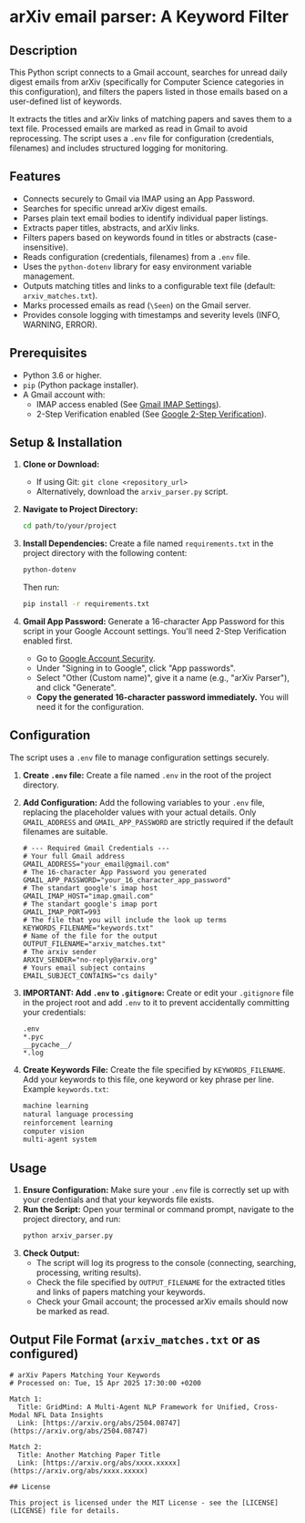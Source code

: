 # arXiv email parser: A Keyword Filter

## Description

This Python script connects to a Gmail account, searches for unread daily digest emails from arXiv (specifically for Computer Science categories in this configuration), and filters the papers listed in those emails based on a user-defined list of keywords.

It extracts the titles and arXiv links of matching papers and saves them to a text file. Processed emails are marked as read in Gmail to avoid reprocessing. The script uses a `.env` file for configuration (credentials, filenames) and includes structured logging for monitoring.

## Features

* Connects securely to Gmail via IMAP using an App Password.
* Searches for specific unread arXiv digest emails.
* Parses plain text email bodies to identify individual paper listings.
* Extracts paper titles, abstracts, and arXiv links.
* Filters papers based on keywords found in titles or abstracts (case-insensitive).
* Reads configuration (credentials, filenames) from a `.env` file.
* Uses the `python-dotenv` library for easy environment variable management.
* Outputs matching titles and links to a configurable text file (default: `arxiv_matches.txt`).
* Marks processed emails as read (`\Seen`) on the Gmail server.
* Provides console logging with timestamps and severity levels (INFO, WARNING, ERROR).

## Prerequisites

* Python 3.6 or higher.
* `pip` (Python package installer).
* A Gmail account with:
    * IMAP access enabled (See [Gmail IMAP Settings](https://support.google.com/mail/answer/7126229)).
    * 2-Step Verification enabled (See [Google 2-Step Verification](https://www.google.com/landing/2step/)).

## Setup & Installation

1.  **Clone or Download:**
    * If using Git: `git clone <repository_url>`
    * Alternatively, download the `arxiv_parser.py` script.

2.  **Navigate to Project Directory:**
    ```bash
    cd path/to/your/project
    ```

3.  **Install Dependencies:**
    Create a file named `requirements.txt` in the project directory with the following content:
    ```txt
    python-dotenv
    ```
    Then run:
    ```bash
    pip install -r requirements.txt
    ```

4.  **Gmail App Password:**
    Generate a 16-character App Password for this script in your Google Account settings. You'll need 2-Step Verification enabled first.
    * Go to [Google Account Security](https://myaccount.google.com/security).
    * Under "Signing in to Google", click "App passwords".
    * Select "Other (Custom name)", give it a name (e.g., "arXiv Parser"), and click "Generate".
    * **Copy the generated 16-character password immediately.** You will need it for the configuration.

## Configuration

The script uses a `.env` file to manage configuration settings securely.

1.  **Create `.env` file:**
    Create a file named `.env` in the root of the project directory.

2.  **Add Configuration:**
    Add the following variables to your `.env` file, replacing the placeholder values with your actual details. Only `GMAIL_ADDRESS` and `GMAIL_APP_PASSWORD` are strictly required if the default filenames are suitable.

    ```dotenv
    # --- Required Gmail Credentials ---
    # Your full Gmail address
    GMAIL_ADDRESS="your_email@gmail.com"
    # The 16-character App Password you generated
    GMAIL_APP_PASSWORD="your_16_character_app_password"
    # The standart google's imap host
    GMAIL_IMAP_HOST="imap.gmail.com"
    # The standart google's imap port
    GMAIL_IMAP_PORT=993
    # The file that you will include the look up terms
    KEYWORDS_FILENAME="keywords.txt"
    # Name of the file for the output
    OUTPUT_FILENAME="arxiv_matches.txt"
    # The arxiv sender
    ARXIV_SENDER="no-reply@arxiv.org"
    # Yours email subject contains
    EMAIL_SUBJECT_CONTAINS="cs daily"
    ```

3.  **IMPORTANT: Add `.env` to `.gitignore`:**
    Create or edit your `.gitignore` file in the project root and add `.env` to it to prevent accidentally committing your credentials:
    ```gitignore
    .env
    *.pyc
    __pycache__/
    *.log
    ```

4.  **Create Keywords File:**
    Create the file specified by `KEYWORDS_FILENAME`. Add your keywords to this file, one keyword or key phrase per line. Example `keywords.txt`:
    ```txt
    machine learning
    natural language processing
    reinforcement learning
    computer vision
    multi-agent system
    ```
## Usage

1.  **Ensure Configuration:** Make sure your `.env` file is correctly set up with your credentials and that your keywords file exists.
2.  **Run the Script:**
    Open your terminal or command prompt, navigate to the project directory, and run:
    ```bash
    python arxiv_parser.py
    ```
3.  **Check Output:**
    * The script will log its progress to the console (connecting, searching, processing, writing results).
    * Check the file specified by `OUTPUT_FILENAME` for the extracted titles and links of papers matching your keywords.
    * Check your Gmail account; the processed arXiv emails should now be marked as read.

## Output File Format (`arxiv_matches.txt` or as configured)

```text
# arXiv Papers Matching Your Keywords
# Processed on: Tue, 15 Apr 2025 17:30:00 +0200

Match 1:
  Title: GridMind: A Multi-Agent NLP Framework for Unified, Cross-Modal NFL Data Insights
  Link: [https://arxiv.org/abs/2504.08747](https://arxiv.org/abs/2504.08747)

Match 2:
  Title: Another Matching Paper Title
  Link: [https://arxiv.org/abs/xxxx.xxxxx](https://arxiv.org/abs/xxxx.xxxxx)

## License

This project is licensed under the MIT License - see the [LICENSE](LICENSE) file for details.